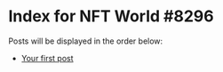# Index for NFT World #8296
Posts will be displayed in the order below:

- [Your first post](./001-first.md)

